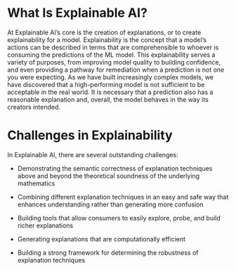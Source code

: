 # What Is Explainable AI?

At Explainable AI’s core is the creation of explanations, or to create explainability for a model. Explainability is the concept that a model’s actions can be described in terms that are comprehensible to whoever is consuming the predictions of the ML model. This explainability serves a variety of purposes, from improving model quality to building confidence, and even providing a pathway for remediation when a prediction is not one you were expecting. As we have built increasingly complex models, we have discovered that a high-performing model is not sufficient to be acceptable in the real world. It is necessary that a prediction also has a reasonable explanation and, overall, the model behaves in the way its creators intended.

# Challenges in Explainability

In Explainable AI, there are several outstanding challenges:

- Demonstrating the semantic correctness of explanation techniques above and beyond the theoretical soundness of the underlying mathematics

- Combining different explanation techniques in an easy and safe way that enhances understanding rather than generating more confusion

- Building tools that allow consumers to easily explore, probe, and build richer explanations

- Generating explanations that are computationally efficient

- Building a strong framework for determining the robustness of explanation techniques